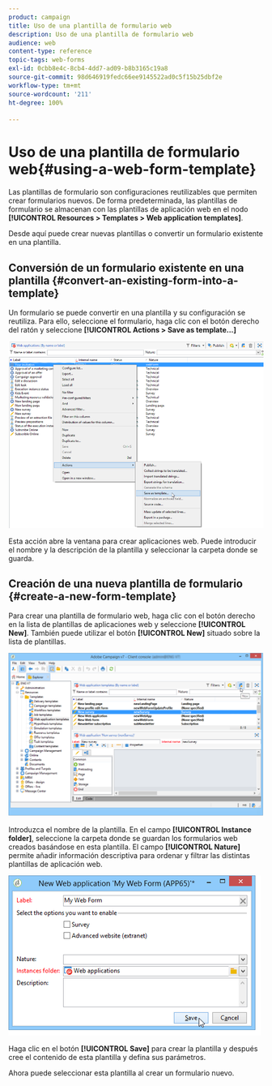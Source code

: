 ```yaml
---
product: campaign
title: Uso de una plantilla de formulario web
description: Uso de una plantilla de formulario web
audience: web
content-type: reference
topic-tags: web-forms
exl-id: 0cbb8e4c-8cb4-4dd7-ad09-b8b3165c19a8
source-git-commit: 98d646919fedc66ee9145522ad0c5f15b25dbf2e
workflow-type: tm+mt
source-wordcount: '211'
ht-degree: 100%

---
```


# Uso de una plantilla de formulario web{#using-a-web-form-template}

Las plantillas de formulario son configuraciones reutilizables que permiten crear formularios nuevos. De forma predeterminada, las plantillas de formulario se almacenan con las plantillas de aplicación web en el nodo **[!UICONTROL Resources > Templates > Web application templates]**.

Desde aquí puede crear nuevas plantillas o convertir un formulario existente en una plantilla.

## Conversión de un formulario existente en una plantilla {#convert-an-existing-form-into-a-template}

Un formulario se puede convertir en una plantilla y su configuración se reutiliza. Para ello, seleccione el formulario, haga clic con el botón derecho del ratón y seleccione **[!UICONTROL Actions > Save as template...]**

![](assets/s_ncs_admin_survey_saveastemplate.png)

Esta acción abre la ventana para crear aplicaciones web. Puede introducir el nombre y la descripción de la plantilla y seleccionar la carpeta donde se guarda.

## Creación de una nueva plantilla de formulario {#create-a-new-form-template}

Para crear una plantilla de formulario web, haga clic con el botón derecho en la lista de plantillas de aplicaciones web y seleccione **[!UICONTROL New]**. También puede utilizar el botón **[!UICONTROL New]** situado sobre la lista de plantillas.

![](assets/s_ncs_admin_survey_createtemplate.png)

Introduzca el nombre de la plantilla. En el campo **[!UICONTROL Instance folder]**, seleccione la carpeta donde se guardan los formularios web creados basándose en esta plantilla. El campo **[!UICONTROL Nature]** permite añadir información descriptiva para ordenar y filtrar las distintas plantillas de aplicación web.

![](assets/s_ncs_admin_survey_createtemplate_details.png)

Haga clic en el botón **[!UICONTROL Save]** para crear la plantilla y después cree el contenido de esta plantilla y defina sus parámetros.

Ahora puede seleccionar esta plantilla al crear un formulario nuevo.
